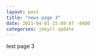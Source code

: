 ```yaml
---
layout: post
title: "news page 3"
date: 2021-04-01 15:49:47 -0400
categories: jekyll update
---
```


test page 3
